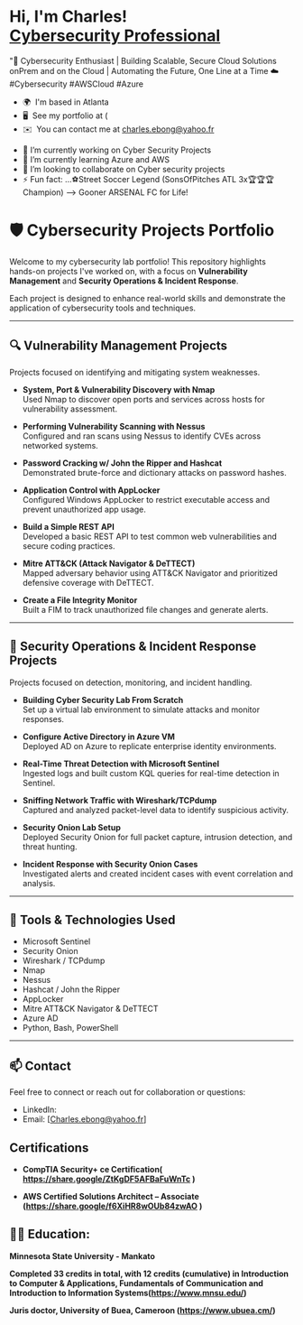 <h1>Hi, I'm Charles! <br/><a href="https://github.com/chuckworkstation/chuckworkstation"></a> <a href="https://www.linkedin.com/in/">Cybersecurity Professional</a> <a ></a></h1>

"🚀 Cybersecurity Enthusiast | Building Scalable, Secure Cloud Solutions onPrem and on the Cloud | Automating the Future, One Line at a Time ☁️
#Cybersecurity #AWSCloud #Azure 

* 🌍  I'm based in Atlanta
* 🖥️  See my portfolio at (
* ✉️  You can contact me at [charles.ebong@yahoo.fr](mailto:charles.ebong@yahoo.fr)
- 🔭 I’m currently working on Cyber Security Projects
- 🌱 I’m currently learning Azure and AWS
- 👯 I’m looking to collaborate on Cyber security projects
- ⚡ Fun fact: ...⚽Street Soccer Legend (SonsOfPitches ATL 3x🏆🏆🏆 Champion)
-->  Gooner ARSENAL FC for Life!
  



 # 🛡️ Cybersecurity Projects Portfolio

Welcome to my cybersecurity lab portfolio! This repository highlights hands-on projects I've worked on, with a focus on **Vulnerability Management** and **Security Operations & Incident Response**.

Each project is designed to enhance real-world skills and demonstrate the application of cybersecurity tools and techniques.

---

## 🔍 Vulnerability Management Projects

Projects focused on identifying and mitigating system weaknesses.

- **System, Port & Vulnerability Discovery with Nmap**  
  Used Nmap to discover open ports and services across hosts for vulnerability assessment.

- **Performing Vulnerability Scanning with Nessus**  
  Configured and ran scans using Nessus to identify CVEs across networked systems.

- **Password Cracking w/ John the Ripper and Hashcat**  
  Demonstrated brute-force and dictionary attacks on password hashes.

- **Application Control with AppLocker**  
  Configured Windows AppLocker to restrict executable access and prevent unauthorized app usage.

- **Build a Simple REST API**  
  Developed a basic REST API to test common web vulnerabilities and secure coding practices.

- **Mitre ATT&CK (Attack Navigator & DeTTECT)**  
  Mapped adversary behavior using ATT&CK Navigator and prioritized defensive coverage with DeTTECT.

- **Create a File Integrity Monitor**  
  Built a FIM to track unauthorized file changes and generate alerts.

---

## 🚨 Security Operations & Incident Response Projects

Projects focused on detection, monitoring, and incident handling.

- **Building Cyber Security Lab From Scratch**  
  Set up a virtual lab environment to simulate attacks and monitor responses.

- **Configure Active Directory in Azure VM**  
  Deployed AD on Azure to replicate enterprise identity environments.

- **Real-Time Threat Detection with Microsoft Sentinel**  
  Ingested logs and built custom KQL queries for real-time detection in Sentinel.

- **Sniffing Network Traffic with Wireshark/TCPdump**  
  Captured and analyzed packet-level data to identify suspicious activity.

- **Security Onion Lab Setup**  
  Deployed Security Onion for full packet capture, intrusion detection, and threat hunting.

- **Incident Response with Security Onion Cases**  
  Investigated alerts and created incident cases with event correlation and analysis.

---

## 🧰 Tools & Technologies Used

- Microsoft Sentinel
- Security Onion
- Wireshark / TCPdump
- Nmap
- Nessus
- Hashcat / John the Ripper
- AppLocker
- Mitre ATT&CK Navigator & DeTTECT
- Azure AD
- Python, Bash, PowerShell

---

## 📫 Contact

Feel free to connect or reach out for collaboration or questions:

- LinkedIn:
- Email: [Charles.ebong@yahoo.fr]



<h2>Certifications</h2>

- <b>CompTIA Security+ ce Certification( https://share.google/ZtKgDF5AFBaFuWnTc )</b>

- <b>AWS Certified Solutions Architect – Associate (https://share.google/f6XiHR8wOUb84zwAO )</b>

<h2>👨‍💻 Education:</h2>

<b>Minnesota State University - Mankato

Completed 33 credits in total, with 12 credits (cumulative) in Introduction to Computer & Applications, Fundamentals of Communication and Introduction to Information Systems(https://www.mnsu.edu/)

<b>Juris doctor, University of Buea, Cameroon (https://www.ubuea.cm/)</b>


